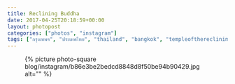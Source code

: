 ```yaml
---
title: Reclining Buddha
date: 2017-04-25T20:18:59+00:00
layout: photopost
categories: ["photos", "instagram"]
tags: ["กรุงเทพฯ", "ประเทศไทย", "thailand", "bangkok", "templeoftherecliningbuddha", "temple", "buddha", "buddhism", "statue", "latergram"]
---
```


<figure class="photo photo--square">
  {% picture photo-square blog/instagram/b86e3be2bedcd8848d8f50be94b90429.jpg alt="" %}
</figure>


